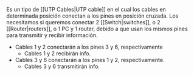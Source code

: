 Es un tipo de [[UTP Cables|UTP cable]] en el cual los cables en determinada posición conectan a los pines en posición cruzada.
Los necesitamos si queremos conectar 2 [[Switch|switches]], o 2 [[Router|routers]], o 1 PC y 1 router, debido a que usan los mismos pines para transmitir y recibir información.

- Cables 1 y 2 conectarán a los pines 3 y 6, respectivamente
	- Cables 1 y 2 recibirán info.
- Cables 3 y 6 conectarán a los pines 1 y 2, respectivamente.
	- Cables 3 y 6 transmitirán info.

